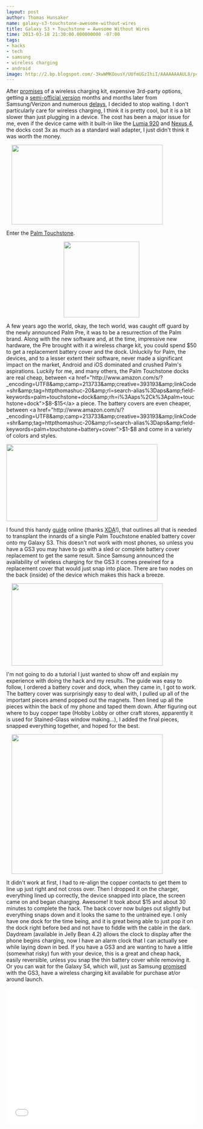 ```yaml
---
layout: post
author: Thomas Hunsaker
name: galaxy-s3-touchstone-awesome-without-wires
title: Galaxy S3 + Touchstone = Awesome Without Wires
time: 2013-03-18 21:30:00.000000000 -07:00
tags:
- hacks
- tech
- samsung
- wireless charging
- android
image: http://2.bp.blogspot.com/-3kwWMKOousY/UUfmUGzIhiI/AAAAAAAAUL8/pcdsygESVhs/s1600/galaxy-s3-back-partial.jpg
---
```


After <a href="http://www.theverge.com/2012/5/4/2998461/full-samsung-galaxy-s-iii-launch-event-video/in/2760821">promises</a> of a wireless charging kit, expensive 3rd-party options, getting a <a href="http://www.theverge.com/2012/8/3/3217413/samsung-galaxy-s-iii-verizon-wireless-charger">semi-official version</a> months and months later from Samsung/Verizon and numerous <a href="http://www.theverge.com/2012/5/9/3009404/samsung-galaxy-s-iii-wireless-charge-kit-september">delays</a>, I decided to stop waiting. I don't particularly care for wireless charging, I think it is pretty cool, but it is a bit slower than just plugging in a device. The cost has been a major issue for me, even if the device came with it built-in like the <a href="http://www.theverge.com/2012/9/3/3286656/nokia-lumia-920-wireless-charging-specs-camera-pureview">Lumia 920</a> and <a href="http://www.theverge.com/2012/10/29/3569230/google-wireless-charging-orb-touchstone-qi">Nexus 4</a>, the docks cost 3x as much as a standard wall adapter, I just didn't think it was worth the money.

<a href="http://1.bp.blogspot.com/-GORFzQcg2iM/UUfmKE-OqTI/AAAAAAAAUL0/uMqnzCqXpqQ/s1600/galaxy-s3-back-coil.jpg" imageanchor="1" style="margin-left: 1em; margin-right: 1em;"><img border="0" height="210" src="http://1.bp.blogspot.com/-GORFzQcg2iM/UUfmKE-OqTI/AAAAAAAAUL0/uMqnzCqXpqQ/s400/galaxy-s3-back-coil.jpg" width="400" /></a>

Enter the <a href="http://www.engadget.com/2009/01/13/palm-pre-everything-you-ever-wanted-to-know/">Palm Touchstone</a>.

<div style="width:250px; text-align:center; margin:auto;">
<a href="http://3.bp.blogspot.com/-Ym8kjbcZH5s/UUfkPA15aDI/AAAAAAAAULk/p8JrhHCm0tw/s1600/palm-touchstone-solo.jpg"><img border="0" src="http://3.bp.blogspot.com/-Ym8kjbcZH5s/UUfkPA15aDI/AAAAAAAAULk/p8JrhHCm0tw/s200/palm-touchstone-solo.jpg" width="200" /></a>
</div>

A few years ago the world, okay, the tech world, was caught off guard by the newly announced Palm Pre, it was to be a resurrection of the Palm brand. Along with the new software and, at the time, impressive new hardware, the Pre brought with it a wireless charge kit, you could spend $50 to get a replacement battery cover and the dock. Unluckily for Palm, the devices, and to a lesser extent their software, never made a significant impact on the market, Android and iOS dominated and crushed Palm's aspirations. Luckily for me, and many others, the Palm Touchstone docks are real cheap, between <a href="http://www.amazon.com/s/?_encoding=UTF8&amp;camp=213733&amp;creative=393193&amp;linkCode=shr&amp;tag=httpthomashuc-20&amp;rl=search-alias%3Daps&amp;field-keywords=palm+touchstone+dock&amp;rh=i%3Aaps%2Ck%3Apalm+touchstone+dock">$8-$15</a> a piece. The battery covers are even cheaper, between <a href="http://www.amazon.com/s/?_encoding=UTF8&amp;camp=213733&amp;creative=393193&amp;linkCode=shr&amp;tag=httpthomashuc-20&amp;rl=search-alias%3Daps&amp;field-keywords=palm+touchstone+battery+cover">$1-$8</a> and come in a variety of colors and styles.

<a href="http://2.bp.blogspot.com/-3kwWMKOousY/UUfmUGzIhiI/AAAAAAAAUL8/pcdsygESVhs/s1600/galaxy-s3-back-partial.jpg" imageanchor="1" alt="Inside back cover with modifications."><img border="0" height="203" src="http://2.bp.blogspot.com/-3kwWMKOousY/UUfmUGzIhiI/AAAAAAAAUL8/pcdsygESVhs/s400/galaxy-s3-back-partial.jpg" width="400" /></a>

I found this handy <a href="http://forum.xda-developers.com/showthread.php?t=1877191">guide</a> online (thanks <a href="http://xda-developers.com/">XDA</a>!), that outlines all that is needed to transplant the innards of a single Palm Touchstone enabled battery cover onto my Galaxy S3. This doesn't not work with most phones, so unless you have a GS3 you may have to go with a sled or complete battery cover replacement to get the same result. Since Samsung announced the availability of wireless charging for the GS3 it comes prewired for a replacement cover that would just snap into place. There are two nodes on the back (inside) of the device which makes this hack a breeze.

<a href="http://4.bp.blogspot.com/-_SHJ2aRFFHU/UUflVHZKAII/AAAAAAAAULs/gpSddJjiV0Y/s1600/galaxy-s3-plastic-mid-plate.jpg" imageanchor="1" style="margin-left: 1em; margin-right: 1em;"><img border="0" height="217" src="http://4.bp.blogspot.com/-_SHJ2aRFFHU/UUflVHZKAII/AAAAAAAAULs/gpSddJjiV0Y/s400/galaxy-s3-plastic-mid-plate.jpg" width="400" /></a>

I'm not going to do a tutorial I just wanted to show off and explain my experience with doing the hack and my results. The guide was easy to follow, I ordered a battery cover and dock, when they came in, I got to work. The battery cover was surprisingly easy to deal with, I pulled up all of the important pieces amend popped out the magnets. Then lined up all the pieces within the back of my phone and taped them down. After figuring out where to buy copper tape (Hobby Lobby or other craft stores, apparently it is used for Stained-Glass window making...), I added the final pieces, snapped everything together, and hoped for the best.

<a href="http://4.bp.blogspot.com/-zozvGkSmQ6Y/UUfmxi4eweI/AAAAAAAAUME/czqZ2hHcdUs/s1600/galaxy-s3-back-complete.jpg" imageanchor="1" style="margin-left: 1em; margin-right: 1em;"><img border="0" height="368" src="http://4.bp.blogspot.com/-zozvGkSmQ6Y/UUfmxi4eweI/AAAAAAAAUME/czqZ2hHcdUs/s400/galaxy-s3-back-complete.jpg" width="400" /></a>

It didn't work at first, I had to re-align the copper contacts to get them to line up just right and not cross over. Then I dropped it on the charger, everything lined up correctly, the device snapped into place, the screen came on and began charging. Awesome! It took about $15 and about 30 minutes to complete the hack. The back cover now bulges out slightly but everything snaps down and it looks the same to the untrained eye. I only have one dock for the time being, and it is great being able to just pop it on the dock right before bed and not have to fiddle with the cable in the dark. Daydream (available in Jelly Bean 4.2) allows the clock to display after the phone begins charging, now I have an alarm clock that I can actually see while laying down in bed. If you have a GS3 and are wanting to have a little (somewhat risky) fun with your device, this is a great and cheap hack, easily reversible, unless you snap the thin battery cover while removing it. Or you can wait for the Galaxy S4, which will, just as Samsung <a href="http://www.droid-life.com/2013/03/18/samsung-galaxy-s4-has-qi-standard-wireless-charging-again-with-optional-back-plate/">promised</a> with the GS3, have a wireless charging kit available for purchase at/or around launch.

<iframe width="100%" height="360" src="//www.youtube.com/embed/-2mcLcZMJFM" frameborder="0" allowfullscreen></iframe>